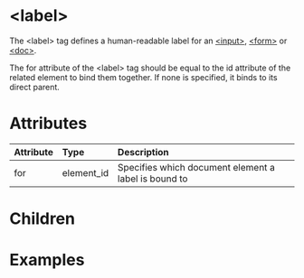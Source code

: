 # &lt;label&gt;

The &lt;label&gt; tag defines a human-readable label for an [&lt;input&gt;](input.md), [&lt;form&gt;](form.md) or [&lt;doc&gt;](doc.md).

The for attribute of the &lt;label&gt; tag should be equal to the id attribute of the related element to bind them together. If none is specified, it binds to its direct parent.

# Attributes

| Attribute        | Type           | Description  |
| :--------------- |:---------------| :------------|
| for | element_id | Specifies which document element a label is bound to |

# Children


# Examples

